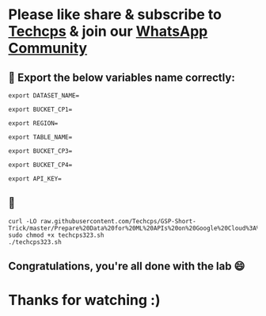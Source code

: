 

# Please like share & subscribe to [Techcps](https://www.youtube.com/@techcps) & join our [WhatsApp Community](https://whatsapp.com/channel/0029Va9nne147XeIFkXYv71A)


## 🚨 Export the below variables name correctly:

```
export DATASET_NAME=

export BUCKET_CP1=

export REGION=

export TABLE_NAME=

export BUCKET_CP3=

export BUCKET_CP4=

export API_KEY=
```

## 🚨

```
curl -LO raw.githubusercontent.com/Techcps/GSP-Short-Trick/master/Prepare%20Data%20for%20ML%20APIs%20on%20Google%20Cloud%3A%20Challenge%20Lab/techcps323.sh
sudo chmod +x techcps323.sh
./techcps323.sh
```

## Congratulations, you're all done with the lab 😄

# Thanks for watching :)
